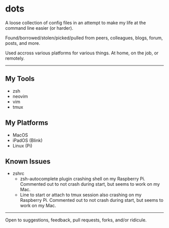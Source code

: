 # dots

A loose collection of config files in an attempt to make my life at the command line easier (or harder).

Found/borrowed/stolen/picked/pulled from peers, colleagues, blogs, forum, posts, and more.

Used accross various platforms for various things. At home, on the job, or remotely.

---

## My Tools

- zsh
- neovim
- vim
- tmux

## My Platforms

- MacOS
- iPadOS (Blink)
- Linux (Pi)

## Known Issues

- zshrc
  - zsh-autocomplete plugin crashing shell on my Raspberry Pi. Commented out to not crash during start, but seems to work on my Mac.
  - Line to start or attach to tmux session also crashing on my Raspberry Pi. Commented out to not crash during start, but seems to work on my Mac.

---

Open to suggestions, feedback, pull requests, forks, and/or ridicule.
